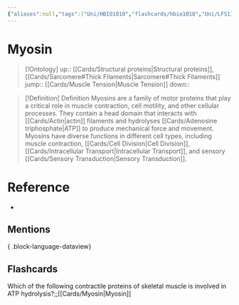 ```yaml
---
{"aliases":null,"tags":["Uni/HBIO1010","flashcards/hbio1010","Uni/LFS112","flashcards/LFS112"],"dg-publish":true,"permalink":"/cards/myosin/","dgPassFrontmatter":true}
---
```


# Myosin

> [!Ontology]
> up:: [[Cards/Structural proteins\|Structural proteins]], [[Cards/Sarcomere#Thick Filaments\|Sarcomere#Thick Filaments]]
> jump:: [[Cards/Muscle Tension\|Muscle Tension]]
> down:: 

> [!Definition] Definition
> Myosins are a family of motor proteins that play a critical role in muscle contraction, cell motility, and other cellular processes. They contain a head domain that interacts with [[Cards/Actin\|actin]] filaments and hydrolyses [[Cards/Adenosine triphosphate\|ATP]] to produce mechanical force and movement. Myosins have diverse functions in different cell types, including muscle contraction, [[Cards/Cell Division\|Cell Division]], [[Cards/Intracellular Transport\|Intracellular Transport]], and sensory [[Cards/Sensory Transduction\|Sensory Transduction]].

# Reference

- 

## Mentions


{ .block-language-dataview}

## Flashcards

Which of the following contractile proteins of skeletal muscle is involved in ATP hydrolysis?;;[[Cards/Myosin\|Myosin]]
<!--SR:!2024-05-08,2,230-->